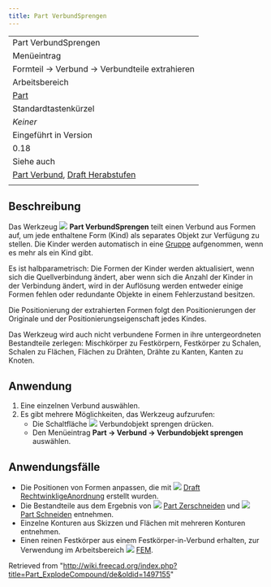 ```yaml
---
title: Part VerbundSprengen
---
```


|                                                                                                                     |
| ------------------------------------------------------------------------------------------------------------------- |
| Part VerbundSprengen                                                                                                |
| Menüeintrag                                                                                                         |
| Formteil → Verbund → Verbundteile extrahieren                                                                       |
| Arbeitsbereich                                                                                                      |
| [Part](/Part_Workbench/de "Part Workbench/de")                                                                      |
| Standardtastenkürzel                                                                                                |
| _Keiner_                                                                                                            |
| Eingeführt in Version                                                                                               |
| 0.18                                                                                                                |
| Siehe auch                                                                                                          |
| [Part Verbund](/Part_Compound/de "Part Compound/de"), [Draft Herabstufen](/Draft_Downgrade/de "Draft Downgrade/de") |
|                                                                                                                     |

## Beschreibung

Das Werkzeug ![](/images/Part_ExplodeCompound.svg) **Part VerbundSprengen** teilt einen Verbund aus Formen auf, um jede enthaltene Form (Kind) als separates Objekt zur Verfügung zu stellen. Die Kinder werden automatisch in eine [Gruppe](/Std_Group/de "Std Group/de") aufgenommen, wenn es mehr als ein Kind gibt.

Es ist halbparametrisch: Die Formen der Kinder werden aktualisiert, wenn sich die Quellverbindung ändert, aber wenn sich die Anzahl der Kinder in der Verbindung ändert, wird in der Auflösung werden entweder einige Formen fehlen oder redundante Objekte in einem Fehlerzustand besitzen.

Die Positionierung der extrahierten Formen folgt den Positionierungen der Originale und der Positionierungseigenschaft jedes Kindes.

Das Werkzeug wird auch nicht verbundene Formen in ihre untergeordneten Bestandteile zerlegen: Mischkörper zu Festkörpern, Festkörper zu Schalen, Schalen zu Flächen, Flächen zu Drähten, Drähte zu Kanten, Kanten zu Knoten.

## Anwendung

1. Eine einzelnen Verbund auswählen.
2. Es gibt mehrere Möglichkeiten, das Werkzeug aufzurufen:
   - Die Schaltfläche ![](/images/Part_ExplodeCompound.svg) Verbundobjekt sprengen drücken.
   - Den Menüeintrag **Part → Verbund → Verbundobjekt sprengen** auswählen.

## Anwendungsfälle

- Die Positionen von Formen anpassen, die mit ![](/images/Draft_OrthoArray.svg) [Draft RechtwinkligeAnordnung](/Draft_OrthoArray/de "Draft OrthoArray/de") erstellt wurden.
- Die Bestandteile aus dem Ergebnis von ![](/images/Part_Slice.svg) [Part Zerschneiden](/Part_Slice/de "Part Slice/de") und ![](/images/Part_Cut.svg) [Part Schneiden](/Part_Cut/de "Part Cut/de") entnehmen.
- Einzelne Konturen aus Skizzen und Flächen mit mehreren Konturen entnehmen.
- Einen reinen Festkörper aus einem Festkörper-in-Verbund erhalten, zur Verwendung im Arbeitsbereich ![](/images/Workbench_FEM.svg) [FEM](/FEM_Workbench/de "FEM Workbench/de").

Retrieved from "<http://wiki.freecad.org/index.php?title=Part_ExplodeCompound/de&oldid=1497155>"
